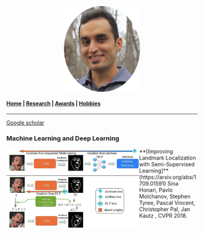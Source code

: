 
<p align="center">
  <img src="Images/profile.jpg" width="200"/>
</p>

#### [Home](index.md) | [Research](research.md) | [Awards](awards.md) | [Hobbies](hobbies.md)

-----------------------------

[Google scholar](https://scholar.google.com/citations?user=8uou2n4AAAAJ&hl=en)

### Machine Learning and Deep Learning

<img align="left" src="Images/research/semi_landmarks_part.jpg" width="350"/>  
**[Improving Landmark Localization with Semi-Supervised Learning]**(https://arxiv.org/abs/1709.01591)
Sina Honari, Pavlo Molchanov, Stephen Tyree, Pascal Vincent, Christopher Pal, Jan Kautz
, CVPR 2018.


